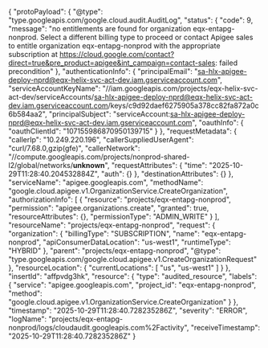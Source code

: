 {
  "protoPayload": {
    "@type": "type.googleapis.com/google.cloud.audit.AuditLog",
    "status": {
      "code": 9,
      "message": "no entitlements are found for organization eqx-entapg-nonprod. Select a different billing type to proceed or contact Apigee sales to entitle organization eqx-entapg-nonprod with the appropriate subscription at https://cloud.google.com/contact?direct=true&pre_product=apigee&int_campaign=contact-sales: failed precondition"
    },
    "authenticationInfo": {
      "principalEmail": "sa-hlx-apigee-deploy-nprd@eqx-helix-svc-act-dev.iam.gserviceaccount.com",
      "serviceAccountKeyName": "//iam.googleapis.com/projects/eqx-helix-svc-act-dev/serviceAccounts/sa-hlx-apigee-deploy-nprd@eqx-helix-svc-act-dev.iam.gserviceaccount.com/keys/c9d92daef6275905a378cc82fa872a0c6b584aa2",
      "principalSubject": "serviceAccount:sa-hlx-apigee-deploy-nprd@eqx-helix-svc-act-dev.iam.gserviceaccount.com",
      "oauthInfo": {
        "oauthClientId": "107155986870950139715"
      }
    },
    "requestMetadata": {
      "callerIp": "10.249.220.196",
      "callerSuppliedUserAgent": "curl/7.68.0,gzip(gfe)",
      "callerNetwork": "//compute.googleapis.com/projects/nonprod-shared-l2/global/networks/__unknown__",
      "requestAttributes": {
        "time": "2025-10-29T11:28:40.204532884Z",
        "auth": {}
      },
      "destinationAttributes": {}
    },
    "serviceName": "apigee.googleapis.com",
    "methodName": "google.cloud.apigee.v1.OrganizationService.CreateOrganization",
    "authorizationInfo": [
      {
        "resource": "projects/eqx-entapg-nonprod",
        "permission": "apigee.organizations.create",
        "granted": true,
        "resourceAttributes": {},
        "permissionType": "ADMIN_WRITE"
      }
    ],
    "resourceName": "projects/eqx-entapg-nonprod",
    "request": {
      "organization": {
        "billingType": "SUBSCRIPTION",
        "name": "eqx-entapg-nonprod",
        "apiConsumerDataLocation": "us-west1",
        "runtimeType": "HYBRID"
      },
      "parent": "projects/eqx-entapg-nonprod",
      "@type": "type.googleapis.com/google.cloud.apigee.v1.CreateOrganizationRequest"
    },
    "resourceLocation": {
      "currentLocations": [
        "us",
        "us-west1"
      ]
    }
  },
  "insertId": "affpvdg3hk",
  "resource": {
    "type": "audited_resource",
    "labels": {
      "service": "apigee.googleapis.com",
      "project_id": "eqx-entapg-nonprod",
      "method": "google.cloud.apigee.v1.OrganizationService.CreateOrganization"
    }
  },
  "timestamp": "2025-10-29T11:28:40.728235286Z",
  "severity": "ERROR",
  "logName": "projects/eqx-entapg-nonprod/logs/cloudaudit.googleapis.com%2Factivity",
  "receiveTimestamp": "2025-10-29T11:28:40.728235286Z"
}
